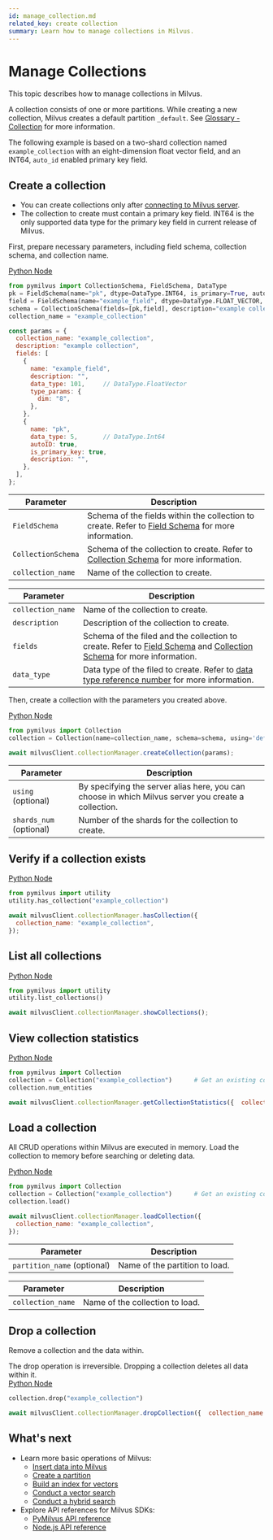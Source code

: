```yaml
---
id: manage_collection.md
related_key: create collection
summary: Learn how to manage collections in Milvus.
---
```


# Manage Collections

This topic describes how to manage collections in Milvus.

A collection consists of one or more partitions. While creating a new collection, Milvus creates a default partition `_default`. See [Glossary - Collection](glossary.md#Collection) for more information.

The following example is based on a two-shard collection named `example_collection` with an eight-dimension float vector field, and an INT64, `auto_id` enabled primary key field.


## Create a collection

<div class="alert note">
<ul>
  <li>You can create collections only after <a href="manage_connection.md">connecting to Milvus server</a>.</li>
  <li>The collection to create must contain a primary key field. INT64 is the only supported data type for the primary key field in current release of Milvus.</li>
  </ul>
</div>


First, prepare necessary parameters, including field schema, collection schema, and collection name.

<div class="multipleCode">
  <a href="?python">Python </a>
  <a href="?javascript">Node</a>
</div>


```python
from pymilvus import CollectionSchema, FieldSchema, DataType
pk = FieldSchema(name="pk", dtype=DataType.INT64, is_primary=True, auto_id=True)
field = FieldSchema(name="example_field", dtype=DataType.FLOAT_VECTOR, dim=8)
schema = CollectionSchema(fields=[pk,field], description="example collection")
collection_name = "example_collection"
```

```javascript
const params = {
  collection_name: "example_collection",
  description: "example collection",
  fields: [
    {
      name: "example_field",
      description: "",
      data_type: 101,     // DataType.FloatVector
      type_params: {
        dim: "8",
      },
    },
    {
      name: "pk",
      data_type: 5,       // DataType.Int64
      autoID: true,
      is_primary_key: true,
      description: "",
    },
  ],
};
```

<table class="language-python">
	<thead>
	<tr>
		<th>Parameter</th>
		<th>Description</th>
	</tr>
	</thead>
	<tbody>
	<tr>
		<td><code>FieldSchema</code></td>
		<td>Schema of the fields within the collection to create. Refer to <a href="field_schema.md">Field Schema</a> for more information.</td>
	</tr>
	<tr>
		<td><code>CollectionSchema</code></td>
    <td>Schema of the collection to create. Refer to <a href="collection_schema.md">Collection Schema</a> for more information.</td>
	</tr>
	<tr>
		<td><code>collection_name</code></td>
		<td>Name of the collection to create.</td>
	</tr>
	</tbody>
</table>


<table class="language-javascript">
	<thead>
	<tr>
		<th>Parameter</th>
		<th>Description</th>
	</tr>
	</thead>
	<tbody>
	<tr>
		<td><code>collection_name</code></td>
		<td>Name of the collection to create.</td>
	</tr>
    <tr>
		<td><code>description</code></td>
		<td>Description of the collection to create.</td>
	</tr>
	<tr>
		<td><code>fields</code></td>
    <td>Schema of the filed and the collection to create. Refer to <a href="field_schema.md">Field Schema</a> and <a href="collection_schema.md">Collection Schema</a> for more information.</td>
	</tr>
	<tr>
		<td><code>data_type</code></td>
    <td>Data type of the filed to create. Refer to <a href="https://github.com/milvus-io/milvus-sdk-node/blob/main/milvus/types/Common.ts">data type reference number</a> for more information.</td>
	</tr>
	</tbody>
</table>

Then, create a collection with the parameters you created above.

<div class="multipleCode">
  <a href="?python">Python </a>
  <a href="?javascript">Node</a>
</div>


```python
from pymilvus import Collection
collection = Collection(name=collection_name, schema=schema, using='default', shards_num=2)
```

```javascript
await milvusClient.collectionManager.createCollection(params);
```

<table class="language-python">
	<thead>
	<tr>
		<th>Parameter</th>
		<th>Description</th>
	</tr>
	</thead>
	<tbody>
	<tr>
		<td><code>using</code> (optional)</td>
    <td>By specifying the server alias here, you can choose in which Milvus server you create a collection.</td>
</tr>
<tr>
	<td><code>shards_num</code> (optional)</td>
	<td>Number of the shards for the collection to create.</td>
</tr>
</tbody>
</table>




## Verify if a collection exists

<div class="multipleCode">
  <a href="?python">Python </a>
  <a href="?javascript">Node</a>
</div>


```python
from pymilvus import utility
utility.has_collection("example_collection")
```

```javascript
await milvusClient.collectionManager.hasCollection({
  collection_name: "example_collection",
});
```



## List all collections

<div class="multipleCode">
  <a href="?python">Python </a>
  <a href="?javascript">Node</a>
</div>


```python
from pymilvus import utility
utility.list_collections()
```

```javascript
await milvusClient.collectionManager.showCollections();
```

## View collection statistics

<div class="multipleCode">
  <a href="?python">Python </a>
  <a href="?javascript">Node</a>
</div>


```python
from pymilvus import Collection
collection = Collection("example_collection")      # Get an existing collection.
collection.num_entities
```

```javascript
await milvusClient.collectionManager.getCollectionStatistics({  collection_name: "example_collection",});
```


## Load a collection

All CRUD operations within Milvus are executed in memory. Load the collection to memory before searching or deleting data.

<div class="multipleCode">
  <a href="?python">Python </a>
  <a href="?javascript">Node</a>
</div>


```python
from pymilvus import Collection
collection = Collection("example_collection")      # Get an existing collection.
collection.load()
```

```javascript
await milvusClient.collectionManager.loadCollection({
  collection_name: "example_collection",
});
```

<table class="language-python">
	<thead>
	<tr>
		<th>Parameter</th>
		<th>Description</th>
	</tr>
	</thead>
	<tbody>
	<tr>
		<td><code>partition_name</code> (optional)</td>
		<td>Name of the partition to load.</td>
	</tr>
	</tbody>
</table>

<table class="language-javascript">
	<thead>
	<tr>
		<th>Parameter</th>
		<th>Description</th>
	</tr>
	</thead>
	<tbody>
	<tr>
		<td><code>collection_name</code></td>
		<td>Name of the collection to load.</td>
	</tr>
	</tbody>
</table>

## Drop a collection

Remove a collection and the data within.

<div class="alert caution">
The drop operation is irreversible. Dropping a collection deletes all data within it.
</div>


<div class="multipleCode">
  <a href="?python">Python </a>
  <a href="?javascript">Node</a>
</div>


```python
collection.drop("example_collection")
```

```javascript
await milvusClient.collectionManager.dropCollection({  collection_name: "example_collection",});
```

## What's next

- Learn more basic operations of Milvus:
  - [Insert data into Milvus](manage_data.md)
  - [Create a partition](manage_partition.md)
  - [Build an index for vectors](manage_index.md)
  - [Conduct a vector search](search.md)
  - [Conduct a hybrid search](hybridsearch.md)
- Explore API references for Milvus SDKs:
  - [PyMilvus API reference](/api-reference/pymilvus/v2.0.0rc8/tutorial.html)
  - [Node.js API reference](/api-reference/node/v1.0.19/tutorial.html)

